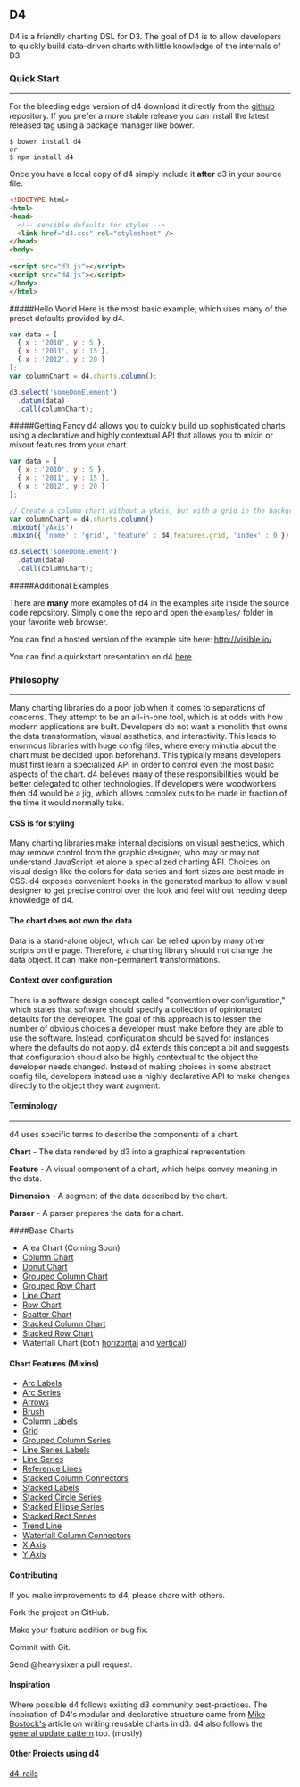 ## D4

D4 is a friendly charting DSL for D3. The goal of D4 is to allow developers
to quickly build data-driven charts with little knowledge of the internals of D3.

### Quick Start
* * *

For the bleeding edge version of d4 download it directly from the [github](https://github.com/heavysixer/d4) repository. If you prefer a more stable release you can install the latest released tag using a package manager like bower.

    $ bower install d4
    or
    $ npm install d4

Once you have a local copy of d4 simply include it **after** d3 in your source file.

```html
<!DOCTYPE html>
<html>
<head>
  <!-- sensible defaults for styles -->
  <link href="d4.css" rel="stylesheet" />
</head>
<body>
  ...
<script src="d3.js"></script>
<script src="d4.js"></script>
</body>
</html>
```

#####Hello World
Here is the most basic example, which uses many of the preset defaults provided by d4.

```javascript
var data = [
  { x : '2010', y : 5 },
  { x : '2011', y : 15 },
  { x : '2012', y : 20 }
];
var columnChart = d4.charts.column();

d3.select('someDomElement')
  .datum(data)
  .call(columnChart);
```
#####Getting Fancy
d4 allows you to quickly build up sophisticated charts using a declarative and highly contextual API that allows you to mixin
or mixout features from your chart.

```javascript
var data = [
  { x : '2010', y : 5 },
  { x : '2011', y : 15 },
  { x : '2012', y : 20 }
];

// Create a column chart without a yAxis, but with a grid in the background.
var columnChart = d4.charts.column()
.mixout('yAxis')
.mixin({ 'name' : 'grid', 'feature' : d4.features.grid, 'index' : 0 })

d3.select('someDomElement')
  .datum(data)
  .call(columnChart);
```

#####Additional Examples

There are **many** more examples of d4 in the examples site inside the source code repository. Simply clone the repo and
open the `examples/` folder in your favorite web browser.

You can find a hosted version of the example site here: http://visible.io/

You can find a quickstart presentation on d4 [here](http://www.slideshare.net/heavysixer/d4-and-friendly-charting-dsl-for-d3).

### Philosophy
* * *

Many charting libraries do a poor job when it comes to separations of concerns.
They attempt to be an all-in-one tool, which is at odds with how modern
applications are built. Developers do not want a monolith that owns
the data transformation, visual aesthetics, and interactivity. This leads to
enormous libraries with huge config files, where every minutia about the chart
must be decided upon beforehand. This typically means developers must first
learn a specialized API in order to control even the most basic aspects of the chart.
d4 believes many of these responsibilities would be better delegated to other technologies.
If developers were woodworkers then d4 would be a jig, which allows complex cuts to be made
in fraction of the time it would normally take.

#### CSS is for styling

Many charting libraries make internal decisions on visual aesthetics, which may
remove control from the graphic designer, who may or may not understand JavaScript let
alone a specialized charting API. Choices on visual design like the colors for data series and font
sizes are best made in CSS. d4 exposes convenient hooks in the generated markup
to allow visual designer to get precise control over the look and feel without
needing deep knowledge of d4.

#### The chart does not own the data

Data is a stand-alone object, which can be relied upon by many other scripts on
the page. Therefore, a charting library should not change the data object. It can make non-permanent
transformations.

#### Context over configuration

There is a software design concept called "convention over configuration," which states that software should specify a collection of opinionated defaults for the developer. The goal of this approach is to lessen the number of obvious choices a developer must make before they are able to use the software. Instead, configuration should be saved for instances where the defaults do not apply. d4 extends this concept a bit and suggests that configuration should also be highly contextual to the object the developer needs changed. Instead of making choices in some abstract config file, developers instead use a highly declarative API to make changes directly to the object they want augment.

#### Terminology
* * *

d4 uses specific terms to describe the components of a chart.

__Chart__ - The data rendered by d3 into a graphical representation.

__Feature__ - A visual component of a chart, which helps convey meaning in the data.

__Dimension__ - A segment of the data described by the chart.

__Parser__ - A parser prepares the data for a chart.

####Base Charts

* Area Chart (Coming Soon)
* [Column Chart](http://visible.io/charts/column/basic.html)
* [Donut Chart](http://visible.io/charts/donut/basic.html)
* [Grouped Column Chart](http://visible.io/charts/grouped-column/basic.html)
* [Grouped Row Chart](http://visible.io/charts/grouped-column/grouped-row.html)
* [Line Chart](http://visible.io/charts/line/basic.html)
* [Row Chart](http://visible.io/charts/row/basic.html)
* [Scatter Chart](http://visible.io/charts/scatter/basic.html)
* [Stacked Column Chart](http://visible.io/charts/stacked-column/basic.html)
* [Stacked Row Chart](http://visible.io/charts/stacked-column/stacked-row.html)
* Waterfall Chart (both [horizontal](http://visible.io/charts/waterfall/horizontal.html) and [vertical](http://visible.io/charts/waterfall/basic.html))

#### Chart Features (Mixins)

* [Arc Labels](https://github.com/heavysixer/d4/blob/master/src/features/arc-labels.js)
* [Arc Series](https://github.com/heavysixer/d4/blob/master/src/features/arc-series.js)
* [Arrows](https://github.com/heavysixer/d4/blob/master/src/features/arrow.js)
* [Brush](https://github.com/heavysixer/d4/blob/master/src/features/brush.js)
* [Column Labels](https://github.com/heavysixer/d4/blob/master/src/features/column-labels.js)
* [Grid](https://github.com/heavysixer/d4/blob/master/src/features/grid.js)
* [Grouped Column Series](https://github.com/heavysixer/d4/blob/master/src/features/grouped-column-series.js)
* [Line Series Labels](https://github.com/heavysixer/d4/blob/master/src/features/line-series-labels.js)
* [Line Series](https://github.com/heavysixer/d4/blob/master/src/features/line-series.js)
* [Reference Lines](https://github.com/heavysixer/d4/blob/master/src/features/reference-line.js)
* [Stacked Column Connectors](https://github.com/heavysixer/d4/blob/master/src/features/stacked-column-connectors.js)
* [Stacked Labels](https://github.com/heavysixer/d4/blob/master/src/features/stacked-labels.js)
* [Stacked Circle Series](https://github.com/heavysixer/d4/blob/master/src/features/stacked-shapes-series.js#L100)
* [Stacked Ellipse Series](https://github.com/heavysixer/d4/blob/master/src/features/stacked-shapes-series.js#L167)
* [Stacked Rect Series](https://github.com/heavysixer/d4/blob/master/src/features/stacked-shapes-series.js#L238)
* [Trend Line](https://github.com/heavysixer/d4/blob/master/src/features/trend-line.js)
* [Waterfall Column Connectors](https://github.com/heavysixer/d4/blob/master/src/features/waterfall-connectors.js)
* [X Axis](https://github.com/heavysixer/d4/blob/master/src/features/x-axis.js)
* [Y Axis](https://github.com/heavysixer/d4/blob/master/src/features/y-axis.js)

#### Contributing

If you make improvements to d4, please share with others.

Fork the project on GitHub.

Make your feature addition or bug fix.

Commit with Git.

Send @heavysixer a pull request.

#### Inspiration
Where possible d4 follows existing d3 community best-practices. The inspiration of D4's modular and declarative structure came from
[Mike Bostock's](http://bost.ocks.org/mike/chart/) article on writing reusable
charts in d3. d4 also follows the [general update pattern](http://bl.ocks.org/mbostock/3808234) too. (mostly)

#### Other Projects using d4
[d4-rails](https://github.com/gouravtiwari/d4-rails)
